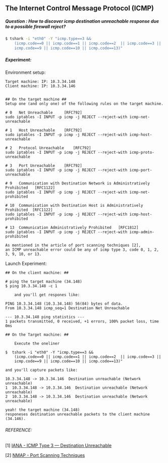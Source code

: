 ## The Internet Control Message Protocol (ICMP)
##### Question : How to discover icmp destination unreachable response due to a possible firewall reject?
```bash
$ tshark -i "eth0" -Y "icmp.type==3 &&
    (icmp.code==0 || icmp.code==1 || icmp.code==2  || icmp.code==3 ||
    icmp.code==9 || icmp.code==10 || icmp.code==13)"
```

##### Experiment:

Environment setup:

```
Target machine: IP: 10.3.34.148
Client machine: IP: 10.3.34.146


## On the target machine ##
Setup one (and only one) of the following rules on the target machine.

# 0   Net Unreachable     [RFC792]
sudo iptables -I INPUT -p icmp -j REJECT --reject-with icmp-net-unreachable

# 1   Host Unreachable    [RFC792]
sudo iptables -I INPUT -p icmp -j REJECT --reject-with icmp-host-unreachable

# 2   Protocol Unreachable    [RFC792]
sudo iptables -I INPUT -p icmp -j REJECT --reject-with icmp-proto-unreachable

# 3   Port Unreachable    [RFC792]
sudo iptables -I INPUT -p icmp -j REJECT --reject-with icmp-port-unreachable

# 9   Communication with Destination Network is Administratively Prohibited   [RFC1122]
sudo iptables -I INPUT -p icmp -j REJECT --reject-with icmp-net-prohibited

# 10  Communication with Destination Host is Administratively Prohibited  [RFC1122]
sudo iptables -I INPUT -p icmp -j REJECT --reject-with icmp-host-prohibited

# 13  Communication Administratively Prohibited   [RFC1812]
sudo iptables -I INPUT -p icmp -j REJECT --reject-with icmp-admin-prohibited

As mentioned in the article of port scanning techniques [2],
an ICMP unreachable error could be any of icmp type 3, code 0, 1, 2, 3, 9, 10, or 13.

```

Launch Experiment:

```
## On the client machine: ##

# ping the target machine (34.148)
$ ping 10.3.34.148 -c 1

    and you'll get respones like:

PING 10.3.34.148 (10.3.34.148) 56(84) bytes of data.
From 10.3.34.148 icmp_seq=1 Destination Net Unreachable

--- 10.3.34.148 ping statistics ---
1 packets transmitted, 0 received, +1 errors, 100% packet loss, time 0ms
```

```
## On the Target machine: ##

    Execute the oneliner

$  tshark -i "eth0" -Y "icmp.type==3 &&
    (icmp.code==0 || icmp.code==1 || icmp.code==2  || icmp.code==3 ||
    icmp.code==9 || icmp.code==10 || icmp.code==13)"

and you'll capture packets like:

10.3.34.148 -> 10.3.34.146  Destination unreachable (Network unreachable)
1  10.3.34.148 -> 10.3.34.146  Destination unreachable (Network unreachable)
2  10.3.34.148 -> 10.3.34.146  Destination unreachable (Network unreachable)

yeah! the target machine (34.148)
responeses destination unreachable packets to the client machine (34.146).
```

###### REFERENCE:

[1] [IANA - ICMP Type 3 — Destination Unreachable](https://www.iana.org/assignments/icmp-parameters/icmp-parameters.xhtml#icmp-parameters-codes-3)

[2] [NMAP - Port Scanning Techniques](https://nmap.org/book/man-port-scanning-techniques.html)
